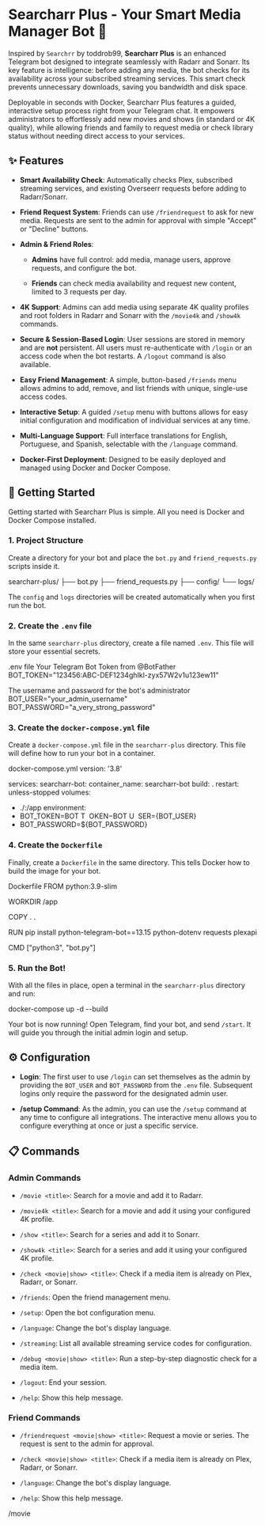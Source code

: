 # Searcharr Plus - Your Smart Media Manager Bot 🤖

Inspired by `Searchrr` by toddrob99, **Searcharr Plus** is an enhanced Telegram bot designed to integrate seamlessly with Radarr and Sonarr. Its key feature is intelligence: before adding any media, the bot checks for its availability across your subscribed streaming services. This smart check prevents unnecessary downloads, saving you bandwidth and disk space.

Deployable in seconds with Docker, Searcharr Plus features a guided, interactive setup process right from your Telegram chat. It empowers administrators to effortlessly add new movies and shows (in standard or 4K quality), while allowing friends and family to request media or check library status without needing direct access to your services.



## ✨ Features

* **Smart Availability Check**: Automatically checks Plex, subscribed streaming services, and existing Overseerr requests before adding to Radarr/Sonarr.

* **Friend Request System**: Friends can use `/friendrequest` to ask for new media. Requests are sent to the admin for approval with simple "Accept" or "Decline" buttons.

* **Admin & Friend Roles**:

  * **Admins** have full control: add media, manage users, approve requests, and configure the bot.

  * **Friends** can check media availability and request new content, limited to 3 requests per day.

* **4K Support**: Admins can add media using separate 4K quality profiles and root folders in Radarr and Sonarr with the `/movie4k` and `/show4k` commands.

* **Secure & Session-Based Login**: User sessions are stored in memory and are **not** persistent. All users must re-authenticate with `/login` or an access code when the bot restarts. A `/logout` command is also available.

* **Easy Friend Management**: A simple, button-based `/friends` menu allows admins to add, remove, and list friends with unique, single-use access codes.

* **Interactive Setup**: A guided `/setup` menu with buttons allows for easy initial configuration and modification of individual services at any time.

* **Multi-Language Support**: Full interface translations for English, Portuguese, and Spanish, selectable with the `/language` command.

* **Docker-First Deployment**: Designed to be easily deployed and managed using Docker and Docker Compose.

## 🚀 Getting Started

Getting started with Searcharr Plus is simple. All you need is Docker and Docker Compose installed.

### 1. Project Structure

Create a directory for your bot and place the `bot.py` and `friend_requests.py` scripts inside it.


searcharr-plus/
├── bot.py
├── friend_requests.py
├── config/
└── logs/


The `config` and `logs` directories will be created automatically when you first run the bot.

### 2. Create the `.env` file

In the same `searcharr-plus` directory, create a file named `.env`. This file will store your essential secrets.


.env file
Your Telegram Bot Token from @BotFather
BOT_TOKEN="123456:ABC-DEF1234ghIkl-zyx57W2v1u123ew11"

The username and password for the bot's administrator
BOT_USER="your_admin_username"
BOT_PASSWORD="a_very_strong_password"


### 3. Create the `docker-compose.yml` file

Create a `docker-compose.yml` file in the `searcharr-plus` directory. This file will define how to run your bot in a container.


docker-compose.yml
version: '3.8'

services:
searcharr-bot:
container_name: searcharr-bot
build: .
restart: unless-stopped
volumes:
- ./:/app
environment:
- BOT_TOKEN=BOT 
T
​
 OKEN−BOT 
U
​
 SER={BOT_USER}
- BOT_PASSWORD=${BOT_PASSWORD}


### 4. Create the `Dockerfile`

Finally, create a `Dockerfile` in the same directory. This tells Docker how to build the image for your bot.


Dockerfile
FROM python:3.9-slim

WORKDIR /app

COPY . .

RUN pip install python-telegram-bot==13.15 python-dotenv requests plexapi

CMD ["python3", "bot.py"]


### 5. Run the Bot!

With all the files in place, open a terminal in the `searcharr-plus` directory and run:


docker-compose up -d --build


Your bot is now running! Open Telegram, find your bot, and send `/start`. It will guide you through the initial admin login and setup.

## ⚙️ Configuration

* **Login**: The first user to use `/login` can set themselves as the admin by providing the `BOT_USER` and `BOT_PASSWORD` from the `.env` file. Subsequent logins only require the password for the designated admin user.

* **/setup Command**: As the admin, you can use the `/setup` command at any time to configure all integrations. The interactive menu allows you to configure everything at once or just a specific service.

## 📋 Commands

### Admin Commands

* `/movie <title>`: Search for a movie and add it to Radarr.

* `/movie4k <title>`: Search for a movie and add it using your configured 4K profile.

* `/show <title>`: Search for a series and add it to Sonarr.

* `/show4k <title>`: Search for a series and add it using your configured 4K profile.

* `/check <movie|show> <title>`: Check if a media item is already on Plex, Radarr, or Sonarr.

* `/friends`: Open the friend management menu.

* `/setup`: Open the bot configuration menu.

* `/language`: Change the bot's display language.

* `/streaming`: List all available streaming service codes for configuration.

* `/debug <movie|show> <title>`: Run a step-by-step diagnostic check for a media item.

* `/logout`: End your session.

* `/help`: Show this help message.

### Friend Commands

* `/friendrequest <movie|show> <title>`: Request a movie or series. The request is sent to the admin for approval.

* `/check <movie|show> <title>`: Check if a media item is already on Plex, Radarr, or Sonarr.

* `/language`: Change the bot's display language.

* `/help`: Show this help message.

/movie <title>: Check the availability of a movie.

/show <title>: Check the availability of a series.

/check <movie|show> <title>: Check if a media item is already on Plex, Radarr, or Sonarr.

/language: Change the bot's display language.

/help: Show this help message.
![image](https://github.com/user-attachments/assets/ced297da-8caf-497b-8c97-ac5529e6ade8)

![image](https://github.com/user-attachments/assets/676616a9-a5fc-4585-8f51-639088a37416)
![image](https://github.com/user-attachments/assets/3d98a191-4804-47a2-9714-c9b72a03e7b2)

